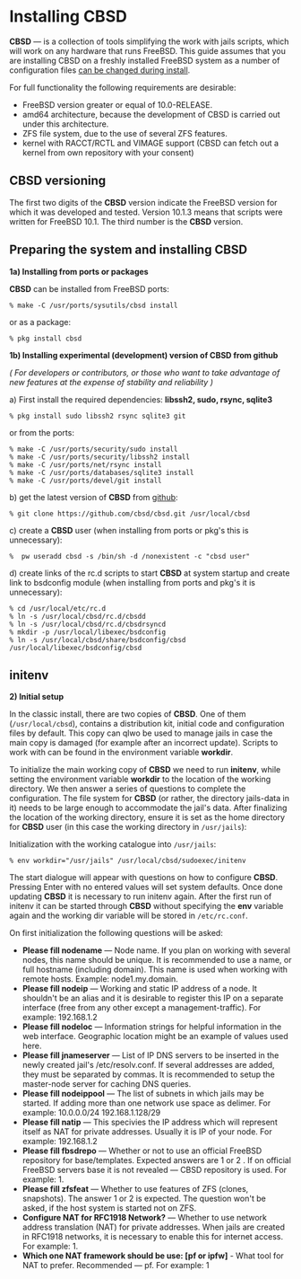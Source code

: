 # Installing CBSD

**CBSD** — is a collection of tools simplifying the work with jails scripts, which will work on any hardware that runs FreeBSD. This guide assumes that you are installing CBSD on a freshly installed FreeBSD system as a number of configuration files [can be changed during install](cbsd-geli.md).


For full functionality the following requirements are desirable:

  +  FreeBSD version greater or equal of 10.0-RELEASE.
  +  amd64 architecture, because the development of CBSD is carried out under this architecture.
  +  ZFS file system, due to the use of several ZFS features.
  +  kernel with RACCT/RCTL and VIMAGE support (CBSD can fetch out a kernel from own repository with your consent)


## CBSD versioning


The first two digits of the **CBSD** version indicate the FreeBSD version for which it was developed and tested. Version 10.1.3 means that scripts were written for FreeBSD 10.1. The third number is the **CBSD** version.

## Preparing the system and installing CBSD


**1a) Installing from ports or packages**

**CBSD** can be installed from FreeBSD ports:

```
% make -C /usr/ports/sysutils/cbsd install
```

or as a package:

```
% pkg install cbsd
```

**1b) Installing experimental (development) version of CBSD from github**

 *( For developers or contributors, or those who want to take advantage of new features at the expense of stability and reliability )*

 a) First install the required dependencies: **libssh2, sudo, rsync, sqlite3**


```
% pkg install sudo libssh2 rsync sqlite3 git
```

or from the ports:

```
% make -C /usr/ports/security/sudo install
% make -C /usr/ports/security/libssh2 install
% make -C /usr/ports/net/rsync install
% make -C /usr/ports/databases/sqlite3 install
% make -C /usr/ports/devel/git install
```

b) get the latest version of **CBSD** from [github](https://github.com/):

```
% git clone https://github.com/cbsd/cbsd.git /usr/local/cbsd
```

c) create a **CBSD** user (when installing from ports or pkg's this is unnecessary):

```
%  pw useradd cbsd -s /bin/sh -d /nonexistent -c "cbsd user"
```

d) create links of the rc.d scripts to start **CBSD** at system startup and create link to bsdconfig module (when installing from ports and pkg's it is unnecessary):

```
% cd /usr/local/etc/rc.d
% ln -s /usr/local/cbsd/rc.d/cbsdd
% ln -s /usr/local/cbsd/rc.d/cbsdrsyncd
% mkdir -p /usr/local/libexec/bsdconfig
% ln -s /usr/local/cbsd/share/bsdconfig/cbsd /usr/local/libexec/bsdconfig/cbsd
```

## initenv

**2) Initial setup**

In the classic install, there are two copies of **CBSD**. One of them (`/usr/local/cbsd`), contains a distribution kit, initial code and configuration files by default. This copy can qlwo be used to manage jails in case the main copy is damaged (for example after an incorrect update). Scripts to work with can be found in the environment variable **workdir**.

To initialize the main working copy of **CBSD** we need to run **initenv**, while setting the environment variable **workdir** to the location of the working directory. We then answer a series of questions to complete the configuration. The file system for **CBSD** (or rather, the directory jails-data in it) needs to be large enough to accommodate the jail's data. After finalizing the location of the working directory, ensure it is set as the home directory for **CBSD** user (in this case the working directory in `/usr/jails`):

Initialization with the working catalogue into `/usr/jails`:

```
% env workdir="/usr/jails" /usr/local/cbsd/sudoexec/initenv
```

The start dialogue will appear with questions on how to configure **CBSD**. Pressing Enter with no entered values will set system defaults. Once done updating **CBSD** it is necessary to run initenv again. After the first run of initenv it can be started through **CBSD** without specifying the **env** variable again and the working dir variable will be stored in `/etc/rc.conf`.

On first initialization the following questions will be asked:


  +  **Please fill nodename** — Node name. If you plan on working with several nodes, this name should be unique. It is recommended to use a name, or full hostname (including domain). This name is used when working with remote hosts. Example: node1.my.domain.
  +  **Please fill nodeip** — Working and static IP address of a node. It shouldn't be an alias and it is desirable to register this IP on a separate interface (free from any other except a management-traffic). For example: 192.168.1.2
  +  **Please fill nodeloc** — Information strings for helpful information in the web interface. Geographic location might be an example of values used here.
  +  **Please fill jnameserver** — List of IP DNS servers to be inserted in the newly created jail's /etc/resolv.conf. If several addresses are added, they must be separated by commas. It is recommended to setup the master-node server for caching DNS queries.
  +  **Please fill nodeippool** — The list of subnets in which jails may be started. If adding more than one network use space as delimer. For example: 10.0.0.0/24 192.168.1.128/29
  +  **Please fill natip** — This specivies the IP address which will represent itself as NAT for private addresses. Usually it is IP of your node. For example: 192.168.1.2
  +  **Please fill fbsdrepo** — Whether or not to use an official FreeBSD repository for base/templates. Expected answers are 1 or 2 . If on official FreeBSD servers base it is not revealed — CBSD repository is used. For example: 1.
  +  **Please fill zfsfeat** — Whether to use features of ZFS (clones, snapshots). The answer 1 or 2 is expected. The question won't be asked, if the host system is started not on ZFS.
  +  **Configure NAT for RFC1918 Network?** — Whether to use network address translation (NAT) for private addresses. When jails are created in RFC1918 networks, it is necessary to enable this for internet access. For example: 1.
  +  **Which one NAT framework should be use: [pf or ipfw]** - What tool for NAT to prefer. Recommended — pf. For example: 1

